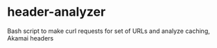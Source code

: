 # header-analyzer
Bash script to make curl requests for set of URLs and analyze caching, Akamai headers
  
